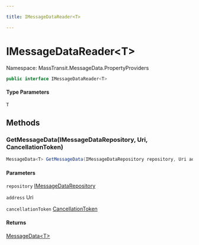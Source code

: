 ```yaml
---

title: IMessageDataReader<T>

---
```


# IMessageDataReader\<T\>

Namespace: MassTransit.MessageData.PropertyProviders

```csharp
public interface IMessageDataReader<T>
```

#### Type Parameters

`T`<br/>

## Methods

### **GetMessageData(IMessageDataRepository, Uri, CancellationToken)**

```csharp
MessageData<T> GetMessageData(IMessageDataRepository repository, Uri address, CancellationToken cancellationToken)
```

#### Parameters

`repository` [IMessageDataRepository](../../masstransit-abstractions/masstransit/imessagedatarepository)<br/>

`address` Uri<br/>

`cancellationToken` [CancellationToken](https://learn.microsoft.com/en-us/dotnet/api/system.threading.cancellationtoken)<br/>

#### Returns

[MessageData\<T\>](../../masstransit-abstractions/masstransit/messagedata-1)<br/>
